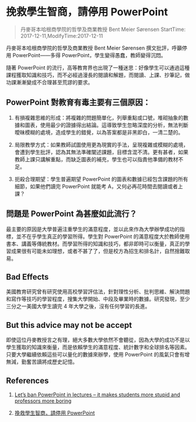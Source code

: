 # 挽救學生智商，請停用 PowerPoint
> 丹麥哥本哈根商學院的哲學及商業教授 Bent Meier Sørensen
> StartTime: 2017-12-11,ModifyTime:2017-12-11

丹麥哥本哈根商學院的哲學及商業教授 Bent Meier Sørensen 撰文批評，呼籲停用 PowerPoint——多得 PowerPoint，學生變得愚蠢，教師變得沉悶。

隨著 PowerPoint 的流行，高等教育界也出現了一種迷思：好像學生可以通過這種課程獲取知識和技巧，而不必經過漫長的閱讀和解題，而閱讀、上課、抄筆記，做功課漸漸變成不合理甚至荒謬的要求。

## PowerPoint 對教育有毒主要有三個原因：
1. 有損複雜思維的形成：將複雜的問題簡單化，列舉重點或口號，堆砌抽象的數據和圖表，使用最少的證據得出結論。這導致學生忽略深度的分析，無法判斷曖昧模糊的處境，造成學生的錯覺，以為答案都是非黑即白，一清二楚的。

2. 局限教學方式：如果教師試圖使用更為現實的手法，呈現複雜或模糊的處境，會遭到學生批評，認為其無法準確闡述課題，目標含混不清。更有甚者，如果教師上課只講解重點，而缺乏圖表的補充，學生也可以指責他準備的教材不足。

3. 扼殺合理期望：學生普遍期望 PowerPoint 的圖表和數據已經包含課題的所有細節，如果他們讀完 PowerPoint 就能考 A，又何必再花時間去閱讀或者上課？

## 問題是 PowerPoint 為甚麼如此流行？
最主要的原因是大學普遍注重學生的滿意程度，並以此來作為大學辦學成功的指標，並不在乎學生真正的學習所得。學生對 PowerPoint 的滿意程度大於教師使用書本、講義等傳統教材。而學習所得的知識和技巧，都非即時可以衡量，真正的學習成果很有可能未如理想，或者不甚了了，但是校方為招生和排名計，自然捨難取易。

## Bad Effects
美國教育研究曾有研究使用高校學習評估法，針對理性分析、批判思維、解決問題和寫作等技巧的學習程度，搜集大學開始、中段及畢業時的數據。研究發現，至少三分之一美國大學生讀完 4 年大學之後，沒有任何學習的長進。

## But this advice may not be accept
即使這位丹麥教授言之有理，絕大多數大學依然不會聽從，因為大學的成功不是以學生獲取的知識來衡量，而是依賴學生的滿意程度、統計數字和全球排名等因素。只要大學繼續依賴這些可以量化的數據來辦學，使用 PowerPoint 的風氣只會有增無減，勤奮苦讀將成歷史記憶。

## References
1. [Let’s ban PowerPoint in lectures – it makes students more stupid and professors more boring](https://theconversation.com/lets-ban-powerpoint-in-lectures-it-makes-students-more-stupid-and-professors-more-boring-36183)

2. [挽救學生智商，請停用 PowerPoint](http://www.cup.com.hk/2017/03/24/powerpoint-makes-students-stupid/)
